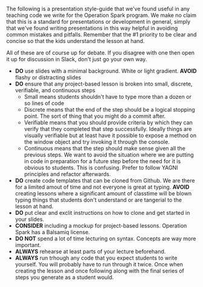 The following is a presentation style-guide that we've found useful in any teaching code we write for the Operation Spark program. We make no claim that this is a standard for presentations or development in general, simply that we've found writing presentations in this way helpful in avoiding common mistakes and pitfalls. Remember that the #1 priority to be clear and concise so that the kids understand the lesson at hand.

All of these are of course up for debate. If you disagree with one then open it up for discussion in Slack, don't just go your own way.

* **DO** use slides with a minimal background. White or light gradient. **AVOID** flashy or distracting slides
* **DO** ensure that any project-based lesson is broken into small, discrete, verifiable, and continuous steps
  * Small means students shouldn't have to type more than a dozen or so lines of code
  * Discrete means that the end of the step should be a logical stopping point. The sort of thing that you might do a commit after.
  * Verifiable means that you should provide criteria by which they can verify that they completed that step successfully. Ideally things are visually verifiable but at least have it possible to expose a method on the window object and try invoking it through the console.
  * Continuous means that the step should make sense given all the previous steps. We want to avoid the situation where we are putting in code in preparation for a future step before the need for it is obvious to students. This is confusing. Prefer to follow YAGNI principles and refactor afterwards.
* **DO** create code templates that can be cloned from Github. We are there for a limited amout of time and not everyone is great at typing. **AVOID** creating lessons where a significant amount of classtime will be blown typing things that students don't understand or are tangerial to the lesson at hand.
* **DO** put clear and exclit instructions on how to clone and get started in your slides.
* **CONSIDER** including a mockup for project-based lessons. Operation Spark has a Balsamiq license.
* **DO NOT** spend a lot of time lecturing on syntax. Concepts are way more important.
* **ALWAYS** rehearse at least parts of your lecture beforehand.
* **ALWAYS** run trhough any code that you expect students to write yourself. You will probably have to run through it twice. Once when creating the lesson and once following along with the final series of steps you generate as a student would.
